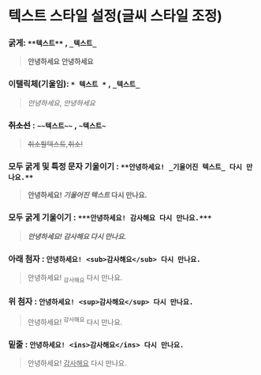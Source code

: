 # 텍스트 스타일 설정(글씨 스타일 조정)


### 굵게: `**텍스트**` , `_텍스트_`

> **안녕하세요** __안녕하세요__

### 이탤릭체(기울임): `* 텍스트 *` , `_텍스트_` 

>*안녕하세요*, _안녕하세요_

### ~~취소선~~ : `~~텍스트~~` , `~텍스트~`

> ~~취소할텍스트~~,~~취소!~~

### 모두 굵게 및 특정 문자 기울이기 : `**안녕하세요! _기울어진 텍스트_ 다시 만나요.**`

> **안녕하세요! _기울어진 텍스트_ 다시 만나요.**

### 모두 굵게 기울이기 : `***안녕하세요! 감사해요 다시 만나요.***`

> ***안녕하세요! 감사해요 다시 만나요.***

### 아래 첨자 : `안녕하세요! <sub>감사해요</sub> 다시 만나요.`

> 안녕하세요! <sub>감사해요</sub> 다시 만나요.

### 위 첨자 : `안녕하세요! <sup>감사해요</sup> 다시 만나요.`

> 안녕하세요! <sup>감사해요</sup> 다시 만나요.

### 밑줄 : `안녕하세요! <ins>감사해요</ins> 다시 만나요.`

> 안녕하세요! <ins>감사해요</ins> 다시 만나요.
